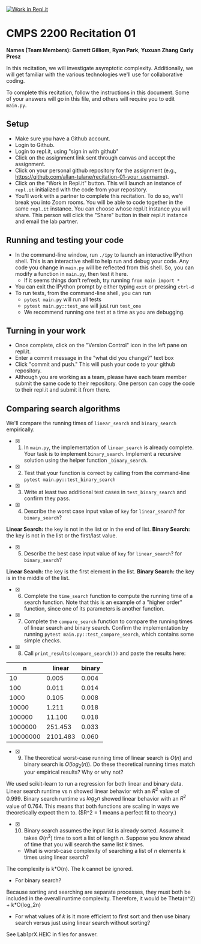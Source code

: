 [![Work in Repl.it](https://classroom.github.com/assets/work-in-replit-14baed9a392b3a25080506f3b7b6d57f295ec2978f6f33ec97e36a161684cbe9.svg)](https://classroom.github.com/online_ide?assignment_repo_id=3982658&assignment_repo_type=AssignmentRepo)
# CMPS 2200  Recitation 01

**Names (Team Members):** **Garrett Gilliom**, **Ryan Park**, **Yuxuan Zhang** **Carly Presz**


In this recitation, we will investigate asymptotic complexity. Additionally, we will get familiar with the various technologies we'll use for collaborative coding.

To complete this recitation, follow the instructions in this document. Some of your answers will go in this file, and others will require you to edit `main.py`.


## Setup
- Make sure you have a Github account.
- Login to Github.
- Login to repl.it, using "sign in with github"
- Click on the assignment link sent through canvas and accept the assignment. 
- Click on your personal github repository for the assignment (e.g., https://github.com/allan-tulane/recitation-01-your_username).
- Click on the "Work in Repl.it" button. This will launch an instance of `repl.it` initialized with the code from your repository.
- You'll work with a partner to complete this recitation. To do so, we'll break you into Zoom rooms. You will be able to code together in the same `repl.it` instance. You can choose whose repl.it instance you will share. This person will click the "Share" button in their repl.it instance and email the lab partner.

## Running and testing your code
- In the command-line window, run `./ipy` to launch an interactive IPython shell. This is an interactive shell to help run and debug your code. Any code you change in `main.py` will be reflected from this shell. So, you can modify a function in `main.py`, then test it here.
  + If it seems things don't refresh, try running `from main import *`
- You can exit the IPython prompt by either typing `exit` or pressing `ctrl-d`
- To run tests, from the command-line shell, you can run
  + `pytest main.py` will run all tests
  + `pytest main.py::test_one` will just run `test_one`
  + We recommend running one test at a time as you are debugging.

## Turning in your work

- Once complete, click on the "Version Control" icon in the left pane on repl.it.
- Enter a commit message in the "what did you change?" text box
- Click "commit and push." This will push your code to your github repository.
- Although you are working as a team, please have each team member submit the same code to their repository. One person can copy the code to their repl.it and submit it from there.

## Comparing search algorithms

We'll compare the running times of `linear_search` and `binary_search` empirically.

- [x] 1. In `main.py`, the implementation of `linear_search` is already complete. Your task is to implement `binary_search`. Implement a recursive solution using the helper function `_binary_search`. 

- [x] 2. Test that your function is correct by calling from the command-line `pytest main.py::test_binary_search`

- [x] 3. Write at least two additional test cases in `test_binary_search` and confirm they pass.

- [x] 4. Describe the worst case input value of `key` for `linear_search`? for `binary_search`? 

**Linear Search:** the key is not in the list or in the end of list.
**Binary Search:** the key is not in the list or the first/last value.

- [x] 5. Describe the best case input value of `key` for `linear_search`? for `binary_search`? 

**Linear Search:** the key is the first element in the list.
**Binary Search:** the key is in the middle of the list.

- [x] 6. Complete the `time_search` function to compute the running time of a search function. Note that this is an example of a "higher order" function, since one of its parameters is another function.

- [x] 7. Complete the `compare_search` function to compare the running times of linear search and binary search. Confirm the implementation by running `pytest main.py::test_compare_search`, which contains some simple checks.

- [x] 8. Call `print_results(compare_search())` and paste the results here:

|        n |   linear |   binary |
|----------|----------|----------|
|       10 |    0.005 |    0.004 |
|      100 |    0.011 |    0.014 |
|     1000 |    0.105 |    0.008 |
|    10000 |    1.211 |    0.018 |
|   100000 |   11.100 |    0.018 |
|  1000000 |  251.453 |    0.033 |
| 10000000 | 2101.483 |    0.060 |

- [x] 9. The theoretical worst-case running time of linear search is $O(n)$ and binary search is $O(log_2(n))$. Do these theoretical running times match your empirical results? Why or why not?

We used scikit-learn to run a regression for both linear and binary data. Linear search runtime vs n showed linear behavior with an $R^2$ value of 0.999. Binary search runtime vs $log_2{n}$ showed linear behavior with an $R^2$ value of 0.764. This means that both functions are scaling in ways we theoretically expect them to. ($R^2 = 1 means a perfect fit to theory.) 


- [x] 10. Binary search assumes the input list is already sorted. Assume it takes $\Theta(n^2)$ time to sort a list of length $n$. Suppose you know ahead of time that you will search the same list $k$ times. 
  + What is worst-case complexity of searching a list of $n$ elements $k$ times using linear search?

The complexity is k*O(n). The k cannot be ignored.

  + For binary search?

Because sorting and searching are separate processes, they must both be included in the overall runtime complexity. Therefore, it would be Theta(n^2) + k*O(log_2n)

  + For what values of $k$ is it more efficient to first sort and then use binary search versus just using linear search without sorting?

See Lab1prX.HEIC in files for answer.
